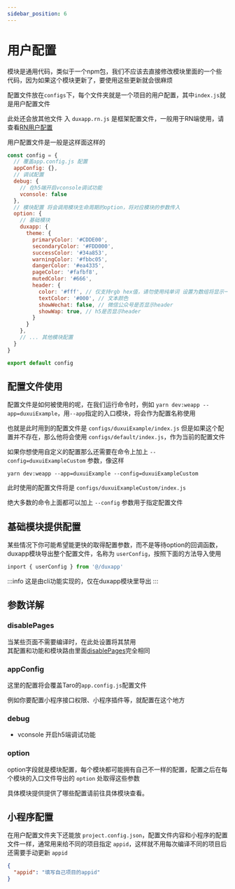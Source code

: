 ```yaml
---
sidebar_position: 6
---
```


# 用户配置

模块是通用代码，类似于一个npm包，我们不应该去直接修改模块里面的一个些代码，因为如果这个模块更新了，要使用这些更新就会很麻烦  

配置文件放在`configs`下，每个文件夹就是一个项目的用户配置，其中`index.js`就是用户配置文件  

此处还会放其他文件 入 `duxapp.rn.js` 是框架配置文件，一般用于RN端使用，请查看[RN用户配置](/docs/course/rn/config)  

用户配置文件是一般是这样面这样的

```js
const config = {
  // 覆盖app.config.js 配置
  appConfig: {},
  // 调试配置
  debug: {
    // 在h5端开启vconsole调试功能
    vconsole: false
  },
  // 模块配置 将会调用模块生命周期的option，将对应模块的参数传入
  option: {
    // 基础模块
    duxapp: {
      theme: {
        primaryColor: '#CDDE00',
        secondaryColor: '#FDD000',
        successColor: '#34a853',
        warningColor: '#fbbc05',
        dangerColor: '#ea4335',
        pageColor: '#fafbf8',
        mutedColor: '#666',
        header: {
          color: '#fff', // 仅支持rgb hex值，请勿使用纯单词 设置为数组将显示一个渐变按钮
          textColor: '#000', // 文本颜色
          showWechat: false, // 微信公众号是否显示header
          showWap: true, // h5是否显示header
        }
      }
    },
    // ... 其他模块配置
  }
}

export default config

```

## 配置文件使用

配置文件是如何被使用的呢，在我们运行命令时，例如 `yarn dev:weapp --app=duxuiExample`，用`--app`指定的入口模块，将会作为配置名称使用  

也就是此时用到的配置文件是 `configs/duxuiExample/index.js` 但是如果这个配置并不存在，那么他将会使用 `configs/default/index.js`，作为当前的配置文件

如果你想使用自定义的配置那么还需要在命令上加上 `--config=duxuiExampleCustom` 参数，像这样  

`yarn dev:weapp --app=duxuiExample --config=duxuiExampleCustom`

此时使用的配置文件将是 `configs/duxuiExampleCustom/index.js`  

绝大多数的命令上面都可以加上 `--config` 参数用于指定配置文件

## 基础模块提供配置

某些情况下你可能希望能更快的取得配置参数，而不是等待option的回调函数，duxapp模块导出整个配置文件，名称为 `userConfig`，按照下面的方法导入使用
```js
inport { userConfig } from '@/duxapp'
```

:::info
这是由cli功能实现的，仅在duxapp模块里导出
:::

## 参数详解

### disablePages

当某些页面不需要编译时，在此处设置将其禁用  
其配置和功能和模块路由里面[disablePages](/docs/course/app/route#disablepages)完全相同

### appConfig

这里的配置将会覆盖Taro的`app.config.js`配置文件

例如你要配置小程序接口权限、小程序插件等，就配置在这个地方

### debug

- vconsole 开启h5端调试功能

### option

option字段就是模块配置，每个模块都可能拥有自己不一样的配置，配置之后在每个模块的入口文件导出的 `option` 处取得这些参数  

具体模块提供提供了哪些配置请前往具体模块查看。

## 小程序配置

在用户配置文件夹下还能放 `project.config.json`，配置文件内容和小程序的配置文件一样，通常用来给不同的项目指定 `appid`，这样就不用每次编译不同的项目后还需要手动更新 `appid`

```json
{
  "appid": "填写自己项目的appid"
}
```